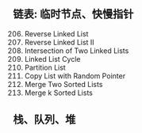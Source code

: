## 链表: 临时节点、快慢指针
  206. Reverse Linked List
  92. Reverse Linked List II
  160. Intersection of Two Linked Lists
  141. Linked List Cycle
  86. Partition List
  138. Copy List with Random Pointer
  21. Merge Two Sorted Lists
  23. Merge k Sorted Lists

## 栈、队列、堆
  
